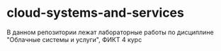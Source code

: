 # cloud-systems-and-services
В данном репозитории лежат лабораторные работы по дисциплине "Облачные системы и услуги", ФИКТ 4 курс
